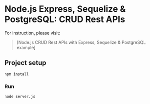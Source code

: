 # Node.js Express, Sequelize & PostgreSQL: CRUD Rest APIs

For instruction, please visit:
> [Node.js CRUD Rest APIs with Express, Sequelize & PostgreSQL example]

## Project setup
```
npm install
```

### Run
```
node server.js
```
